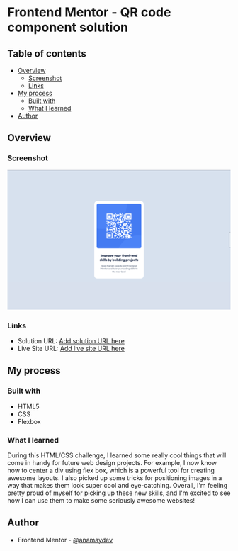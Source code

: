 # Frontend Mentor - QR code component solution

## Table of contents

- [Overview](#overview)
  - [Screenshot](#screenshot)
  - [Links](#links)
- [My process](#my-process)
  - [Built with](#built-with)
  - [What I learned](#what-i-learned)
- [Author](#author)

## Overview

### Screenshot
![QR Code Component My Solution Screenshot](./images/qrCodeComponentMySolution.png)


### Links

- Solution URL: [Add solution URL here](https://your-solution-url.com)
- Live Site URL: [Add live site URL here](https://your-live-site-url.com)

## My process

### Built with

- HTML5
- CSS
- Flexbox

### What I learned

During this HTML/CSS challenge, I learned some really cool things that will come in handy for future web design projects. For example, I now know how to center a div using flex box, which is a powerful tool for creating awesome layouts. I also picked up some tricks for positioning images in a way that makes them look super cool and eye-catching. Overall, I'm feeling pretty proud of myself for picking up these new skills, and I'm excited to see how I can use them to make some seriously awesome websites!

## Author

- Frontend Mentor - [@anamaydev](https://www.frontendmentor.io/profile/anamaydev)
